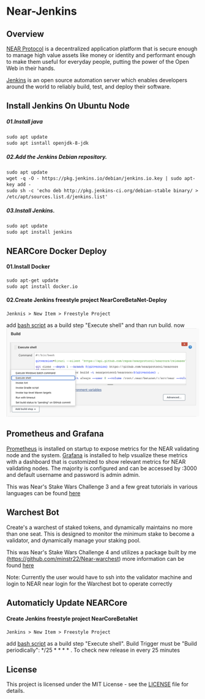 # Near-Jenkins

## Overview

 [NEAR Protocol](https://near.org/) is a decentralized application platform that is secure enough to manage high value assets like money or identity and performant enough to make them useful for everyday people, putting the power of the Open Web in their hands.
 
 [Jenkins](https://www.jenkins.io/) is an open source automation server which enables developers around the world to reliably build, test, and deploy their software.
## Install Jenkins On Ubuntu Node
  ##### 01.Install java
    sudo apt update 
    sudo apt isntall openjdk-8-jdk

  ##### 02.Add the Jenkins Debian repository.
    sudo apt update
    wget -q -O - https://pkg.jenkins.io/debian/jenkins.io.key | sudo apt-key add -
    sudo sh -c 'echo deb http://pkg.jenkins-ci.org/debian-stable binary/ > /etc/apt/sources.list.d/jenkins.list'
  ##### 03.Install Jenkins.
    sudo apt update
    sudo apt install jenkins
## NEARCore Docker Deploy
####    01.Install Docker  
    sudo apt-get update
    sudo apt install docker.io
####    02.Create Jenkins freestyle project NearCoreBetaNet-Deploy
    Jenknis > New Item > Freestyle Project
   add [bash script](https://github.com/minstr22/nearcore-ci-cd/blob/master/Scripts/NearCoreBetaNet-Deploy.sh) as a build step "Execute shell" and than run build. now
   ![Screenshot](deploy.png)

## Prometheus and Grafana
[Prometheus](https://prometheus.io/) is installed on startup to expose metrics for the NEAR validating node and the system. [Grafana](https://grafana.com/) is installed to help vsualize these metrics with a dashboard that is customized to show relevant metrics for NEAR validating nodes. The majority is configured and can be accessed by :3000 and default username and password is admin admin.

This was Near's Stake Wars Challenge 3 and a few great tutorials in various languages can be found [here](https://github.com/nearprotocol/stakewars/blob/master/challenges/challenge003.md/) 

## Warchest Bot
Create's a warchest of staked tokens, and dynamically maintains no more than one seat. This is designed to monitor the minimum stake to become a validator, and dynamically manage your staking pool.

This was Near's Stake Wars Challenge 4 and utilizes a package built by me (https://github.com/minstr22/Near-warchest) more information can be found [here](https://github.com/nearprotocol/stakewars/blob/master/challenges/challenge004.md/)

Note: Currently the user would have to ssh into the validator machine and login to NEAR near login for the Warchest bot to operate correctly

## Automaticly Update NEARCore
####    Create Jenkins freestyle project NearCoreBetaNet
    Jenkins > New Item > Freestyle Project
   add [bash script](https://github.com/minstr22/nearcore-ci-cd/blob/master/Scripts/NearCoreBetaNet.sh) as a build step "Execute shell".
   Build Trigger must be "Build periodically": */25 * * * * . To check new release in every 25 minutes
    

## License

This project is licensed under the MIT License - see the [LICENSE](LICENSE) file for details.
